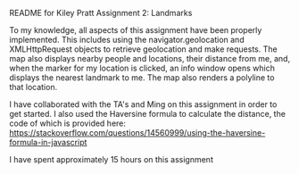 README for Kiley Pratt
Assignment 2: Landmarks

To my knowledge, all aspects of this assignment have been properly
implemented. This includes using the navigator.geolocation and XMLHttpRequest
objects to retrieve geolocation and make requests. The map also displays nearby
people and locations, their distance from me, and, when the marker for my 
location is clicked, an info window opens which displays the nearest landmark to 
me. The map also renders a polyline to that location.

I have collaborated with the TA's and Ming on this assignment in order to get 
started. I also used the Haversine formula to calculate the distance, the code
of which is provided here: 
	https://stackoverflow.com/questions/14560999/using-the-haversine-formula-in-javascript

I have spent approximately 15 hours on this assignment
